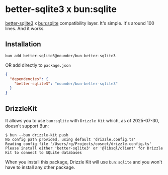 # better-sqlite3 x bun:sqlite

[better-sqlite3](https://github.com/WiseLibs/better-sqlite3) x [bun:sqlite](https://bun.com/docs/api/sqlite) compatibility layer.
It's simple. It's around 100 lines. And it works.

## Installation

```
bun add better-sqlite3@nounder/bun-better-sqlite3
```

OR add directly to `package.json`

```json
{
  "dependencies": {
    "better-sqlite3": "nounder/bun-better-sqlite3"
  }
}
```

## DrizzleKit

It allows you to use `bun:sqlite` with `Drizzle Kit` which, as of 2025-07-30, doesn't support Bun:

```
$ bun --bun drizzle-kit push
No config path provided, using default 'drizzle.config.ts'
Reading config file '/Users/rg/Projects/cosnet/drizzle.config.ts'
Please install either 'better-sqlite3' or '@libsql/client' for Drizzle Kit to connect to SQLite databases
```

When you install this package, Drizzle Kit will use `bun:sqlite` and you won't have to install any other package.
